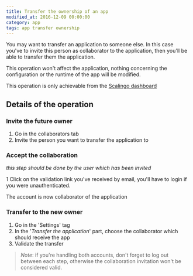```yaml
---
title: Transfer the ownership of an app
modified_at: 2016-12-09 00:00:00
category: app
tags: app transfer ownership
---
```


You may want to transfer an application to someone else. In this case you've to
invite this person as collaborator to the application, then you'll be able to
transfer them the application.

This operation won't affect the application, nothing concerning the configuration
or the runtime of the app will be modified.

This operation is only achievable from the [Scalingo dashboard](https://my.scalingo.com)

## Details of the operation

### Invite the future owner

1. Go in the collaborators tab
2. Invite the person you want to transfer the application to

### Accept the collaboration

*this step should be done by the user which has been invited*

1 Click on the validation link you've received by email, you'll have to login if you were unauthenticated.

The account is now collaborator of the application

### Transfer to the new owner

1. Go in the 'Settings' tag
2. In the '*Transfer the application*' part, choose the collaborator which should receive the app
3. Validate the transfer

> *Note*: if you're handling both accounts, don't forget to log out between each step, otherwise the
> collaboration invitation won't be considered valid.
